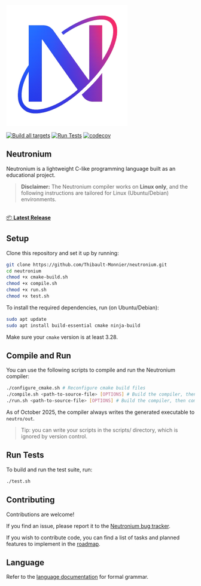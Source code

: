 <img src="assets/Logo.png" width="324" alt="Neutronium logo"/>

[![Build all targets](https://github.com/Thibault-Monnier/neutronium/actions/workflows/build.yml/badge.svg)](https://github.com/Thibault-Monnier/neutronium/actions/workflows/build.yml) [![Run Tests](https://github.com/Thibault-Monnier/neutronium/actions/workflows/test.yml/badge.svg)](https://github.com/Thibault-Monnier/neutronium/actions/workflows/test.yml) [![codecov](https://codecov.io/gh/Thibault-Monnier/neutronium/graph/badge.svg?token=VAEY97VTE3)](https://codecov.io/gh/Thibault-Monnier/neutronium)

## Neutronium

Neutronium is a lightweight C-like programming language built as an educational project.

> **Disclaimer:** The Neutronium compiler works on **Linux only**, and the following instructions are tailored for
> Linux (Ubuntu/Debian) environments.

<p>
  <br>
  <a href="https://github.com/Thibault-Monnier/neutronium/releases/latest">
  📦 <strong>Latest Release</strong>
  </a>
</p>

## Setup

Clone this repository and set it up by running:

```bash
git clone https://github.com/Thibault-Monnier/neutronium.git
cd neutronium
chmod +x cmake-build.sh
chmod +x compile.sh
chmod +x run.sh
chmod +x test.sh
```

To install the required dependencies, run (on Ubuntu/Debian):

```bash
sudo apt update
sudo apt install build-essential cmake ninja-build
```

Make sure your `cmake` version is at least 3.28.

## Compile and Run

You can use the following scripts to compile and run the Neutronium compiler:

```bash
./configure_cmake.sh # Reconfigure cmake build files
./compile.sh <path-to-source-file> [OPTIONS] # Build the compiler, then compile a Neutronium source file
./run.sh <path-to-source-file> [OPTIONS] # Build the compiler, then compile and run a Neutronium source file
```

As of October 2025, the compiler always writes the generated executable to `neutro/out`.

> Tip: you can write your scripts in the scripts/ directory, which is ignored by version control.

## Run Tests

To build and run the test suite, run:

```bash
./test.sh
```

## Contributing

Contributions are welcome!

If you find an issue, please report it to
the [Neutronium bug tracker](https://github.com/Thibault-Monnier/neutronium/issues).

If you wish to contribute code, you can find a list of tasks and planned features to implement in
the [roadmap](docs/roadmap/language-features.md).

## Language

Refer to the [language documentation](docs/syntax.md) for formal grammar.


